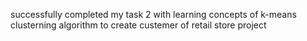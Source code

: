 successfully completed my task 2 with learning concepts of k-means clusterning algorithm to create custemer of retail store project
